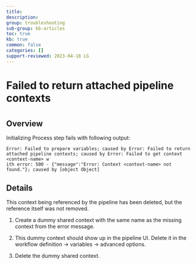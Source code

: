 ```yaml
---
title: 
description: 
group: troubleshooting
sub-group: kb-articles
toc: true
kb: true
common: false
categories: []
support-reviewed: 2023-04-18 LG
---
```


# Failed to return attached pipeline contexts

#

## Overview

Initializing Process step fails with following output:

    
    
    Error: Failed to prepare variables; caused by Error: Failed to return attached pipeline contexts; caused by Error: Failed to get context <context-name> w
    ith error: 500 - {"message":"Error: Context <context-name> not found."}; caused by [object Object]  
    

## Details

This context being referenced by the pipeline has been deleted, but the
reference itself was not removed.

1) Create a dummy shared context with the same name as the missing context
from the error message.

2) This dummy context should show up in the pipeline UI. Delete it in the
workflow definition -> variables -> advanced options.

3) Delete the dummy shared context.

